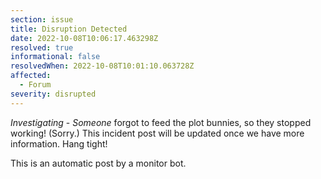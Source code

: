 ```yaml
---
section: issue
title: Disruption Detected
date: 2022-10-08T10:06:17.463298Z
resolved: true
informational: false
resolvedWhen: 2022-10-08T10:01:10.063728Z
affected:
  - Forum
severity: disrupted
---
```

*Investigating* - _Someone_ forgot to feed the plot bunnies, so they stopped working! (Sorry.) This incident post will be updated once we have more information. Hang tight!

This is an automatic post by a monitor bot.
        